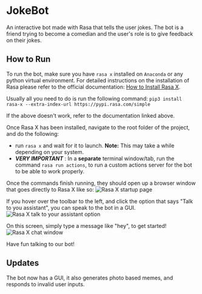 # JokeBot
An interactive bot made with Rasa that tells the user jokes. The bot is a friend trying to become a comedian and the user's role is to give feedback on their jokes. 

## How to Run
 To run the bot, make sure you have `rasa x` installed on `Anaconda` or any python virtual environment. For detailed instructions on the installation of Rasa please refer to the official documentation: [How to Install Rasa X](https://rasa.com/docs/rasa-x/installation-and-setup/install/local-mode).

Usually all you need to do is run the following command:
```pip3 install rasa-x --extra-index-url https://pypi.rasa.com/simple```

If the above doesn't work, refer to the documentation linked above.


Once Rasa X has been installed, navigate to the root folder of the project, and do the following:
 - run `rasa x` and wait for it to launch. **Note:** This may take a while depending on your system.
 - _**VERY IMPORTANT**_ : In a **separate** terminal window/tab, run the command `rasa run actions`, to run a custom actions server for the bot to be able to work properly.

Once the commands finish running, they should open up a browser window that goes directly to Rasa X like so:
![Rasa X startup page](images/rasaxhome.png)

If you hover over the toolbar to the left, and click the option that says "Talk to you assistant", you can speak to the bot in a GUI.
![Rasa X talk to your assistant option](images/rasaxtalk.png)

On this screen, simply type a message like "hey", to get started!
![Rasa X chat window](images/rasaxchat.png)

Have fun talking to our bot!

## Updates
 The bot now has a GUI, it also generates photo based memes, and responds to invalid user inputs.
